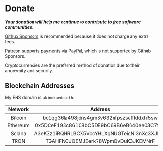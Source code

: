 # Donate

***Your donation will help me continue to contribute to free software communities.***

[Github Sponsors](https://github.com/sponsors/AkinoKaede) is recommended because it does not charge any extra fees.

[Patreon](https://www.patreon.com/AkinoKaede) supports payments via PayPal, which is not supported by Github Sponsors.

Cryptocurrencies are the preferred method of donation due to their anonymity and security.

## Blockchain Addresses

My ENS domain is `akinokaede.eth`.

| Network  |                   Address                    |
| :------: | :------------------------------------------: |
| Bitcoin  |  bc1qg36la498jdns4gm8v632nfpszsefflddxhl5sw  |
| Ethereum |  0x5DCeF193c86108bC5DE9bC69B6eB640ee03C7f55  |
|  Solana  | A3eKZz1iRQHRLBCX5VccYHLXgNUGTeigNi3nXq3XJHDr |
|   TRON   |      TGAHFNCJQEMJEerk78WpmQvDuK3JKEMNrF      |

